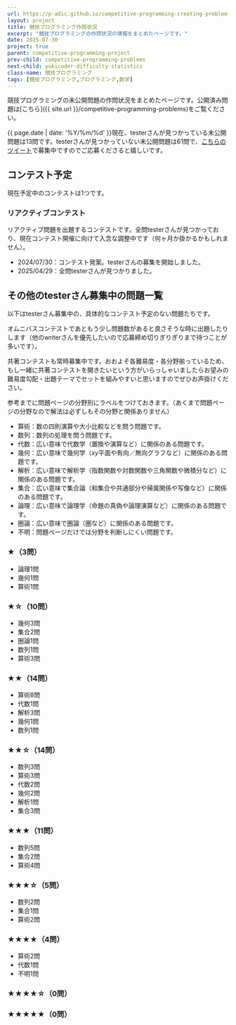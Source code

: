 ```yaml
---
url: https://p-adic.github.io/competitive-programming-creating-problem-status
layout: project
title: 競技プログラミング作問状況
excerpt: "競技プログラミングの作問状況の情報をまとめたページです。"
date: 2025-07-30
project: true
parent: competitive-programming-project
prev-child: competitive-programming-problems
next-child: yukicoder-difficulty-statistics
class-name: 競技プログラミング
tags: [競技プログラミング,プログラミング,数学]
---
```


競技プログラミングの未公開問題の作問状況をまとめたページです。公開済み問題は[こちら]({{ site.url }}/competitive-programming-problems)をご覧ください。

{{ page.date | date: '%Y/%m/%d' }}現在、testerさんが見つかっている未公開問題は13問です。testerさんが見つかっていない未公開問題は61問で、[こちらのツイート](https://x.com/non_archimedean/status/1941304546011250750)で募集中ですのでご応募くださると嬉しいです。

## コンテスト予定

現在予定中のコンテストは1つです。

### リアクティブコンテスト

リアクティブ問題を出題するコンテストです。全問testerさんが見つかっており、現在コンテスト開催に向けて入念な調整中です（何ヶ月か掛かるかもしれません）。

* 2024/07/30：コンテスト発案。testerさんの募集を開始しました。
* 2025/04/29：全問testerさんが見つかりました。

## その他のtesterさん募集中の問題一覧

以下はtesterさん募集中の、具体的なコンテスト予定のない問題たちです。

オムニバスコンテストであともう少し問題数があると良さそうな時に出題したりします（他のwriterさんを優先したいので応募締め切りぎりぎりまで待つことが多いです）。

共著コンテストも常時募集中です。おおよそ各難易度・各分野揃っているため、もし一緒に共著コンテストを開きたいという方がいらっしゃいましたらお望みの難易度勾配・出題テーマでセットを組みやすいと思いますのでぜひお声掛けください。

参考までに問題ページの分野別にラベルをつけておきます。（あくまで問題ページの分野なので解法は必ずしもその分野と関係ありません）
* 算術：数の四則演算や大小比較などを問う問題です。
* 数列：数列の処理を問う問題です。
* 代数：広い意味で代数学（置換や演算など）に関係のある問題です。
* 幾何：広い意味で幾何学（$xy$平面や有向／無向グラフなど）に関係のある問題です。
* 解析：広い意味で解析学（指数関数や対数関数や三角関数や微積分など）に関係のある問題です。
* 集合：広い意味で集合論（和集合や共通部分や帰属関係や写像など）に関係のある問題です。
* 論理：広い意味で論理学（命題の真偽や論理演算など）に関係のある問題です。
* 圏論：広い意味で圏論（圏など）に関係のある問題です。
* 不明：問題ページだけでは分野を判断しにくい問題です。

### ★（3問）
* 論理1問
* 幾何1問
* 算術1問

### ★☆（10問）
* 幾何3問
* 集合2問
* 圏論1問
* 数列1問
* 算術3問

### ★★（14問）
* 算術8問
* 代数1問
* 解析3問
* 幾何1問
* 数列1問

### ★★☆（14問）
* 数列3問
* 算術3問
* 代数2問
* 幾何2問
* 解析1問
* 集合3問

### ★★★（11問）
* 数列5問
* 集合2問
* 算術4問

### ★★★☆（5問）
* 数列2問
* 集合1問
* 算術2問

### ★★★★（4問）
* 算術2問
* 代数1問
* 不明1問

### ★★★★☆（0問）

### ★★★★★（0問）

